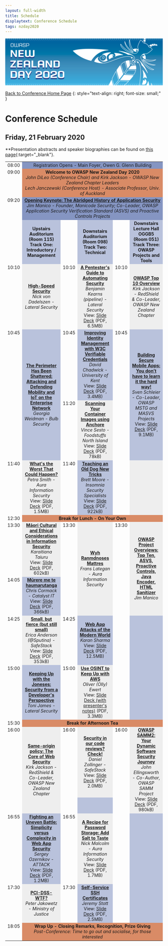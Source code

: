 ```yaml
---
layout: full-width
title: Schedule
displaytext: Conference Schedule
tags: nzday2020
---
```


[![Conference Web Banner](../assets/images/Web_Banner-OWASP_NZ_Day_2020.jpg)](/www-event-2020-NewZealandDay)

[Back to Conference Home Page](/www-event-2020-NewZealandDay)
{: style="text-align: right; font-size: small;" }

# Conference Schedule

## Friday, 21 February 2020

**Presentation abstracts and speaker biographies can be found on [this page](../speakers){:target="_blank"}.

<table width="100%">
  <tr>
    <td style="vertical-align: top; text-align: right;">08:00</td>
    <td colspan="5" style="background-color: #8595C2; text-align: center;">
      Registration Opens - Main Foyer, Owen G. Glenn Building
    </td>
  </tr>
  <tr>
    <td valign="top" align="right">09:00</td>
    <td colspan="5" style="background-color: #D98B66; text-align: center;">
      <strong>Welcome to OWASP New Zealand Day 2020</strong>
      <br />
      <em>John DiLeo (Conference Chair) and Kirk Jackson - OWASP New Zealand Chapter Leaders<br />Lech Janczewski (Conference Host) - Associate Professor, Univ. of Auckland</em>
    </td>
  </tr>
  <tr>
    <td valign="top" align="right">09:20</td>
    <td colspan="5" style="background-color: #8595C2; text-align: center;">
      <strong><a href="../speakers/#the-abridged-history-of-application-security">Opening Keynote: The Abridged History of Application Security</a></strong>
      <br />
      <em>Jim Manico - Founder, Manicode Security; Co-Leader, OWASP Application Security Verification Standard (ASVS) and Proactive Controls Projects</em>
    </td>
  </tr>
  <tr>
    <td style="width: 6%; vertical-align: top; text-align: right;">&nbsp;</td>
    <td style="background-color: #B9C2DC; text-align: center; width: 27%; font-weight: bold;">
      Upstairs Auditorium (Room 115)
      <br />
      Track One: Introductory / Management
    </td>
    <td style="width: 6%; vertical-align: top; text-align: right;">&nbsp;</td>
    <td style="background-color: #B9C2DC; text-align: center; width: 27%; font-weight: bold;">
      Downstairs Auditorium (Room 098)
      <br />
      Track Two: Technical
    </td>
    <td style="width: 6%; vertical-align: top; text-align: right;">&nbsp;</td>
    <td style="background-color: #B9C2DC; text-align: center; width: 27%; font-weight: bold;">
      Downstairs Lecture Hall OGGB5 (Room 051)
      <br />
      Track Three: OWASP Projects and Tools
    </td>
  </tr>
  <tr>
    <td style="vertical-align: top; text-align: right;">10:10</td>
    <td style="background-color: #EEE; text-align: center;">
      <strong><a href="../speakers/#high-speed-security">High-Speed Security</a></strong>
      <br />
      <em>Nick von Dadelszen - Lateral Security</em>
    </td>
    <td style="vertical-align: top; text-align: right;">10:10</td>
    <td style="background-color: #EEE; text-align: center">
      <strong><a href="../speakers/#a-pentesters-guide-to-automating-security">A Pentester's Guide to Automating Security</a></strong>
      <br />
      <em>Benjamin Kearns (pipeline) - Lateral Security</em>
      <br />
      View: <a href="../assets/presentations/Kearnes--Pentesters_Guide_to_Automating_Security--20200221.pdf" target="_blank">Slide Deck</a> (PDF, 6.5MB)
    </td>
    <td style="vertical-align: top; text-align: right;">10:10</td>
    <td style="background-color: #EEE; text-align: center">
      <strong><a href="../speakers/#owasp-top-10-overview">OWASP Top 10 Overview</a></strong>
      <br />
      <em>Kirk Jackson - RedShield & Co-Leader, OWASP New Zealand Chapter</em>
    </td>
  </tr>
  <tr>
    <td style="vertical-align: top; text-align: right;" rowspan="2">10:45</td>
    <td style="background-color: #B9C2DC; text-align: center;" rowspan="2">
      <strong><a href="../speakers/#the-perimeter-has-been-shattered-attacking-and-defending-mobility-and-iot-on-the-enterprise-network">The Perimeter Has Been Shattered: Attacking and Defending Mobility and IoT on the Enterprise Network</a></strong>
      <br />
      <em>Georgia Weidman - Bulb Security</em>
    </td>
    <td style="vertical-align: top; text-align: right;">10:45</td>
    <td style="background-color: #B9C2DC; text-align: center;">
      <strong><a href="../speakers/#improving-identity-management-with-w3c-verifiable-credentials">Improving Identity Management with W3C Verifiable Credentials</a></strong>
      <br />
      <em>David Chadwick - University of Kent</em>
      <br />
      View: <a href="../assets/presentations/Chadwick--W3C_Verifiable_Credentials--20200221.pdf" target="_blank">Slide Deck</a> (PDF, 3.4MB)
    </td>
    <td style="vertical-align: top; text-align: right;" rowspan="2">10:45</td>
    <td style="background-color: #B9C2DC; text-align: center" rowspan="2">
      <strong><a href="../speakers/#building-secure-mobile-apps-you-dont-have-to-learn-it-the-hard-way">Building Secure Mobile Apps: You don’t have to learn it the hard way!</a></strong>
      <br />
      <em>Sven Schleier - Co-Leader, OWASP MSTG and MASVS Projects</em>
      <br />
      View: <a href="../assets/presentations/Schleier--MSTG_MASVS--20200221" target="_blank">Slide Deck</a> (PDF, 9.1MB)
    </td>
  </tr>
  <tr>
    <td style="width: 6%; vertical-align: top; text-align: right;">11:20</td>
    <td style="background-color: #EEE; text-align: center">
      <strong><a href="../speakers/#scanning-your-container-images-using-anchore">Scanning Your Container Images using Anchore</a></strong>
      <br />
      <em>Vince Sesto - Foodstuffs North Island</em>
      <br />
      View: <a href="../assets/presentations/Sesto--Scanning_Your_Container_Images--20200221.pdf" target="_blank">Slide Deck</a> (PDF, 78kB)
    </td>
  </tr>
  <tr>
    <td style="vertical-align: top; text-align: right;">11:40</td>
    <td style="background-color: #EEE; text-align: center">
      <strong><a href="../speakers/#whats-the-worst-that-could-happen">What's the Worst That Could Happen?</a></strong>
      <br />
      <em>Petra Smith - Aura Information Security</em>
      <br />
      View: <a href="../assets/presentations/Smith--Whats_the_Worst_that_Can_Happen--20200221.pdf" target="_blank">Slide Deck</a> (PDF, 1.5MB)
    </td>
    <td style="vertical-align: top; text-align: right;">11:40</td>
    <td style="background-color: #B9C2DC; text-align: center">
      <strong><a href="../speakers/#teaching-an-old-dog-new-tricks">Teaching an Old Dog New Tricks</a></strong>
      <br />
      <em>Brett Moore - Insomnia Security Specialists</em>
      <br />
      View: <a href="../assets/presentations/Moore--Old_Dog_New_Tricks--20200221.pdf" target="_blank">Slide Deck</a> (PDF, 922kB)
    </td>
    <td style="vertical-align: top; text-align: right;">&nbsp;</td>
    <td style="background-color: #EEE; text-align: center">&nbsp;</td>
  </tr>
 <tr>
    <td style="vertical-align: top; text-align: right;">12:30</td>
    <td colspan="5" style="background-color: #D98B66; text-align: center; font-weight: bold;">Break for Lunch - On Your Own</td>
  </tr>
  <tr>
    <td style="vertical-align: top; text-align: right;">13:30</td>
    <td style="background-color: #EEE; text-align: center">
      <strong><a href="../speakers/#māori-cultural-and-ethical-considerations-in-information-security">Māori Cultural and Ethical Considerations in Information Security</a></strong>
      <br />
      <em>Karaitiana Taiuru</em>
      <br />
      View: <a href="../assets/presentations/Taiuru--Maori_Cultural_and_Ethical_Considerations--20200221.pdf" target="_blank">Slide Deck</a> (PDF, 602kB)
    </td>
    <td rowspan="2" style="vertical-align: top; text-align: right;">13:30</td>
    <td rowspan="2" style="background-color: #EEE; text-align: center">
      <strong><a href="../speakers/#wyh-ranmdnoses-mattres">Wyh Ranmdnoses Mattres</a></strong>
      <br />
      <em>Frans Lategan - Aura Information Security</em>
    </td>
    <td rowspan="2" style="vertical-align: top; text-align: right;">13:30</td>
    <td rowspan="2" style="background-color: #EEE; text-align: center">
      <strong><a href="../speakers/#owasp-project-overviews-top-ten-asvs-proactive-controls-java-encoder-html-sanitizer">OWASP Project Overviews: Top Ten, ASVS, Proactive Controls, Java Encoder, HTML Sanitizer</a></strong>
      <br />
      <em>Jim Manico</em>
    </td>
  </tr>
  <tr>
    <td style="vertical-align: top; text-align: right;">14:05</td>
    <td style="background-color: #B9C2DC; text-align: center">
      <strong><a href="../speakers/#mūrere-me-te-haumarutanga">Mūrere me te haumarutanga</a></strong>
      <br />
      <em>Chris Cormack - Catalyst IT</em>
      <br />
      View: <a href="../assets/presentations/Cormack--Murere_me_te_haumarutanga--20200221.pdf" target="_blank">Slide Deck</a> (PDF, 366kB)
    </td>
  </tr>
  <tr>
    <td style="vertical-align: top; text-align: right;">14:25</td>
    <td style="background-color: #EEE; text-align: center">
      <strong><a href="../speakers/#small-but-fierce-but-still-small">Small, but fierce (but still small)</a></strong>  
      <br />  
      <em>Erica Anderson (@Sputina) - SafeStack</em>
      <br />
      View: <a href="../assets/presentations/Anderson--Small_but_Fierce--20200221.pdf" target="_blank">Slide Deck</a> (PDF, 353kB)
    </td>
    <td style="vertical-align: top; text-align: right;">14:25</td>
    <td style="background-color: #B9C2DC; text-align: center">
      <strong><a href="../speakers/#web-app-attacks-of-the-modern-world">Web App Attacks of the Modern World</a></strong>
      <br />
      <em>Karan Sharma</em>
      <br />
      View: <a href="../assets/presentations/Sharma--WebApp_Attacks--20200221.pdf" target="_blank">Slide Deck</a> (PDF, 12.5MB)
    </td>
    <td rowspan="2" style="vertical-align: top; text-align: right;">&nbsp;</td>
    <td rowspan="2" style="background-color: #B9C2DC; text-align: center">&nbsp;</td>
  </tr>
  <tr>
    <td style="vertical-align: top; text-align: right;">15:00</td>
    <td style="background-color: #B9C2DC; text-align: center">
      <strong><a href="../speakers/#keeping-up-with-the-joneses-security-from-a-developers-perspective">Keeping Up with the Joneses: Security from a Developer's Perspective</a></strong>
      <br />
      <em>Toni James - Lateral Security</em>
    </td>
    <td style="vertical-align: top; text-align: right;">15:00</td>
    <td style="background-color: #EEE; text-align: center">
      <strong><a href="../speakers/#use-osint-to-keep-up-with-aws">Use OSINT to Keep Up with AWS</a></strong>
      <br />
      <em>Oliver (Olly) Ewert</em>
      <br />
      View: <a href="../assets/presentations/Ewert--Use_OSINT_to_Keep_up_with_AWS--20200221.pdf" target="_blank">Slide Deck (with presenter's notes)</a> (PDF, 3.3MB)
    </td>
  </tr>
  <tr>
    <td style="vertical-align: top; text-align: right;">15:30</td>
    <td colspan="5" style="background-color: #D98B66; text-align: center; font-weight: bold;">Break for Afternoon Tea</td>
  </tr>
  <tr>
    <td rowspan="2" style="vertical-align: top; text-align: right;">16:00</td>
    <td rowspan="2" style="background-color: #EEE; text-align: center">
      <strong><a href="../speakers/#same-origin-policy-the-core-of-web-security">Same-origin policy: The Core of Web Security</a></strong>
      <br />
      <em>Kirk Jackson - RedShield & Co-Leader, OWASP New Zealand Chapter</em>
    </td>
    <td style="vertical-align: top; text-align: right;">16:00</td>
    <td style="background-color: #EEE; text-align: center">
      <strong><a href="../speakers/#security-in-our-code-reviews-check">Security in our code reviews? Check!</a></strong>
      <br />
      <em>Daniel Zollinger - SafeStack</em>
      <br />
      View: <a href="../assets/presentations/Zollinger--Security_in_Our_Code_Review-Check--20200221.pdf" target="_blank">Slide Deck</a> (PDF, 2.0MB)
    </td>
    <td rowspan="2" style="vertical-align: top; text-align: right;">16:00</td>
    <td rowspan="2" style="background-color: #EEE; text-align: center;">
      <strong><a href="../speakers/#owasp-samm2-your-dynamic-software-security-journey">OWASP SAMM2: Your Dynamic Software Security Journey</a></strong>
      <br />
      <em>John Ellingsworth - Co-Author, OWASP SAMM Project</em>
      <br />
      View: <a href="../assets/presentations/Ellingsworth--OWASP_SAMM--20200221.pdf" target="_blank">Slide Deck</a> (PDF, 980kB)
    </td>
  </tr>
  <tr>
    <td style="vertical-align: top; text-align: right;">&nbsp;</td>
    <td style="background-color: #B9C2DC; text-align: center">&nbsp;<br />&nbsp;</td>
  </tr>
  <tr>
    <td style="vertical-align: top; text-align: right;">16:55</td>
    <td style="background-color: #B9C2DC; text-align: center">
      <strong><a href="../speakers/#fighting-an-uneven-battle-simplicity-versus-complexity-in-web-app-security">Fighting an Uneven Battle: Simplicity versus Complexity in Web App Security</a></strong>
      <br />
      <em>Sergey Ozernikov - ATTACK</em>
      <br />
      View: <a href="../assets/presentations/Ozernikov--Complexity_vs_Simplicity--20200221.pdf" target="_blank">Slide Deck</a> (PDF, 1.2MB)
    </td>
    <td style="vertical-align: top; text-align: right;">16:55</td>
    <td style="background-color: #EEE; text-align: center">
      <strong><a href="../speakers/#a-recipe-for-password-storage-add-salt-to-taste">A Recipe for Password Storage: Add Salt to Taste</a></strong>
      <br />
      <em>Nick Malcolm - Aura Information Security</em>
      <br />
      View: <a href="../assets/presentations/Malcolm--Recipe_for_Password_Storage--20200221.pdf" target="_blank">Slide Deck</a> (PDF, 1.7MB)
    </td>
    <td rowspan="2" style="vertical-align: top; text-align: right;">&nbsp;</td>
    <td rowspan="2" style="background-color: #B9C2DC; text-align: center">&nbsp;</td>
  </tr>
  <tr>
    <td style="vertical-align: top; text-align: right;">17:30</td>
    <td style="background-color: #EEE; text-align: center">
      <strong><a href="../speakers/#pci-dss-wtf">PCI-DSS-WTF?</a></strong>
      <br />
      <em>Peter Jakowetz - Ministry of Justice</em>
    </td>
    <td style="vertical-align: top; text-align: right;">17:30</td>
    <td style="background-color: #B9C2DC; text-align: center">
      <strong><a href="../speakers/#self-service-ssh-certificates">Self-Service SSH Certificates</a></strong>
      <br />
      <em>Jeremy Stott</em>
      <br />
      View: <a href="../assets/presentations/Stott--Self_Service_ssh_Certificates--20200221.pdf" target="_blank">Slide Deck</a> (PDF, 2.5MB)
    </td>
  </tr>
  <tr>
    <td style="vertical-align: top; text-align: right;">18:05</td>
    <td colspan="5" style="background-color: #D98B66; text-align: center;">
      <strong>Wrap Up - Closing Remarks, Recognition, Prize Giving</strong>
      <br />
      <em>Post-Conference: Time to go out and socialise, for those interested</em>
    </td>
  </tr>
</table>
